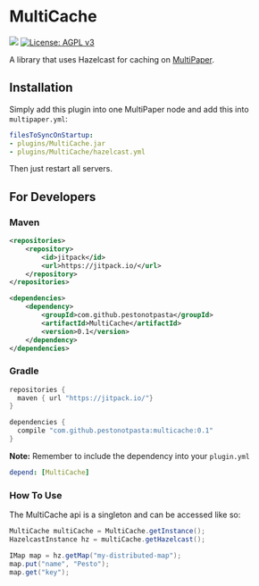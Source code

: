 # MultiCache

[![](https://jitpack.io/v/PestoNotPasta/MultiCache.svg)](https://jitpack.io/#PestoNotPasta/MultiCache)
[![License: AGPL v3](https://img.shields.io/badge/License-AGPL_v3-blue.svg)](https://www.gnu.org/licenses/agpl-3.0)


A library that uses Hazelcast for caching on [MultiPaper](https://github.com/PureGero/MultiPaper).

## Installation 

Simply add this plugin into one MultiPaper node and add this into `multipaper.yml`:

```yaml
filesToSyncOnStartup:
- plugins/MultiCache.jar
- plugins/MultiCache/hazelcast.yml
```

Then just restart all servers.

## For Developers

### Maven
```xml
<repositories>
    <repository>
        <id>jitpack</id>
        <url>https://jitpack.io/</url>
    </repository>
</repositories>

<dependencies>
    <dependency>
        <groupId>com.github.pestonotpasta</groupId>
        <artifactId>MultiCache</artifactId>
        <version>0.1</version>
    </dependency>
</dependencies>

```
### Gradle

```groovy
repositories {
  maven { url "https://jitpack.io/"}
}

dependencies {
  compile "com.github.pestonotpasta:multicache:0.1"
}

```

**Note:** Remember to include the dependency into your `plugin.yml`
```yaml
depend: [MultiCache]
```

### How To Use

The MultiCache api is a singleton and can be accessed like so:

```java
MultiCache multiCache = MultiCache.getInstance();
HazelcastInstance hz = multiCache.getHazelcast();

IMap map = hz.getMap("my-distributed-map");
map.put("name", "Pesto");
map.get("key");
```
